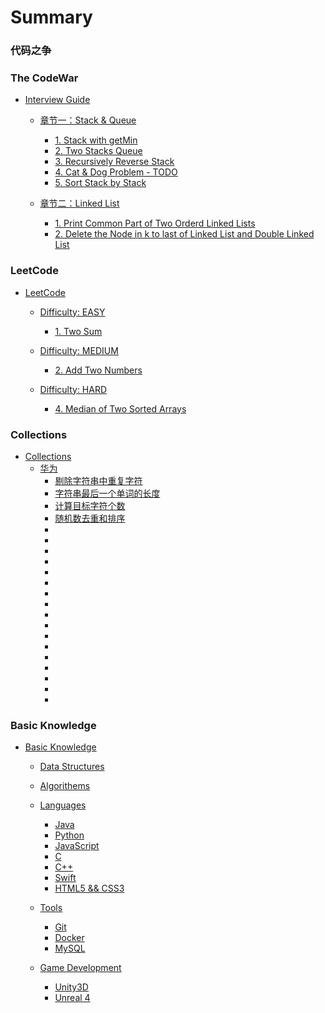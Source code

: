 # Summary

### 代码之争

### The CodeWar

* [Interview Guide](interview_guide/README.md)
	* [章节一：Stack & Queue](interview_guide/chapter_1/README.md)
		* [1. Stack with getMin](interview_guide/chapter_1/1_1.md)
		* [2. Two Stacks Queue](interview_guide/chapter_1/1_2.md)
		* [3. Recursively Reverse Stack](interview_guide/chapter_1/1_3.md)
		* [4. Cat & Dog Problem - TODO](interview_guide/chapter_1/1_4.md)
		* [5. Sort Stack by Stack](interview_guide/chapter_1/1_5.md)

	* [章节二：Linked List](interview_guide/chapter_2/README.md)
		* [1. Print Common Part of Two Orderd Linked Lists](interview_guide/chapter_2/2_1.md)
		* [2. Delete the Node in k to last of Linked List and Double Linked List](interview_guide/chapter_2/2_2.md)

### LeetCode

* [LeetCode](leetcode/README.md)
	* [Difficulty: EASY](leetcode/easy/README.md)
		* [1. Two Sum](leetcode/easy/1/1.md)

	* [Difficulty: MEDIUM](leetcode/medium/README.md)
		* [2. Add Two Numbers](leetcode/medium/2.md)

	* [Difficulty: HARD](leetcode/hard/README.md)
		* [4. Median of Two Sorted Arrays](leetcode/hard/4.md)

### Collections

* [Collections](collections/README.md)
	* [华为](collections/huawei/README.md)
		* [剔除字符串中重复字符](collections/huawei/0/README.md)
		* [字符串最后一个单词的长度](collections/huawei/1/README.md)
		* [计算目标字符个数](collections/huawei/2/README.md)
		* [随机数去重和排序](collections/huawei/3/README.md)
		* [](collections/huawei/4/README.md)
		* [](collections/huawei/5/README.md)
		* [](collections/huawei/6/README.md)
		* [](collections/huawei/7/README.md)
		* [](collections/huawei/8/README.md)
		* [](collections/huawei/9/README.md)
		* [](collections/huawei/10/README.md)
		* [](collections/huawei/11/README.md)
		* [](collections/huawei/12/README.md)
		* [](collections/huawei/13/README.md)
		* [](collections/huawei/14/README.md)
		* [](collections/huawei/15/README.md)
		* [](collections/huawei/16/README.md)
		* [](collections/huawei/17/README.md)
		* [](collections/huawei/18/README.md)
		* [](collections/huawei/19/README.md)
		* [](collections/huawei/20/README.md)

### Basic Knowledge

* [Basic Knowledge](knowledge/README.md)
	* [Data Structures](knowledge/dataStructures/README.md)

	* [Algorithems](knowledge/algorithems/README.md)

	* [Languages](knowledge/languages/README.md)
		* [Java](knowledge/languages/java/README.md)
		* [Python](knowledge/languages/python/README.md)
		* [JavaScript](knowledge/languages/javaScript/README.md)
		* [C](knowledge/languages/c/README.md)
		* [C++](knowledge/languages/cpp/README.md)
		* [Swift](knowledge/languages/swift/README.md)
		* [HTML5 && CSS3](knowledge/languages/html5_css3/README.md)

	* [Tools](knowledge/tools/README.md)
		* [Git](knowledge/tools/git/README.md)
		* [Docker](knowledge/tools/docker/README.md)
		* [MySQL](knowledge/tools/mySql/README.md)

	* [Game Development](knowledge/gameDevelopment/README.md)
		* [Unity3D](knowledge/gameDevelopment/unity3D/README.md)
		* [Unreal 4](knowledge/gameDevelopment/unreal4/README.md)
